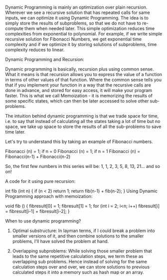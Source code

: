 Dynamic Programming is mainly an optimization over plain recursion. Wherever we see a recursive solution that has repeated calls for same inputs, we can optimize it using Dynamic Programming. The idea is to simply store the results of subproblems, so that we do not have to re-compute them when needed later. This simple optimization reduces time complexities from exponential to polynomial. For example, if we write simple recursive solution for Fibonacci Numbers, we get exponential time complexity and if we optimize it by storing solutions of subproblems, time complexity reduces to linear.


Dynamic Programming and Recursion:

Dynamic programming is basically, recursion plus using common sense. What it means is that recursion allows you to express the value of a function in terms of other values of that function. Where the common sense tells you that if you implement your function in a way that the recursive calls are done in advance, and stored for easy access, it will make your program faster. This is what we call Memoization - it is memorizing the results of some specific states, which can then be later accessed to solve other sub-problems.

The intuition behind dynamic programming is that we trade space for time, i.e. to say that instead of calculating all the states taking a lot of time but no space, we take up space to store the results of all the sub-problems to save time later.

Let's try to understand this by taking an example of Fibonacci numbers.

Fibonacci (n) = 1; if n = 0
Fibonacci (n) = 1; if n = 1
Fibonacci (n) = Fibonacci(n-1) + Fibonacci(n-2)

So, the first few numbers in this series will be: 1, 1, 2, 3, 5, 8, 13, 21... and so on!

A code for it using pure recursion:

  int fib (int n) {
        if (n < 2)
            return 1;
        return fib(n-1) + fib(n-2);
    }
Using Dynamic Programming approach with memoization:

 void fib () {
        fibresult[0] = 1;
        fibresult[1] = 1;
        for (int i = 2; i<n; i++)
           fibresult[i] = fibresult[i-1] + fibresult[i-2];
    }



When to use dynamic programming?

1. Optimal substructure: In layman terms, if I could break a problem into smaller versions of it, and then combine solutions to the smaller problems, 
		I'll have solved the problem at hand. 

2. Overlapping subproblems: 
	 While solving those smaller problem that leads to the same repetitive calculation steps, we term these as overlapping sub problems. 
	 Hence instead of solving for the same calculation steps over and over, we can store solutions to previous calculated steps it into a memory such as hash map or an array. 
	 
	 
	 

